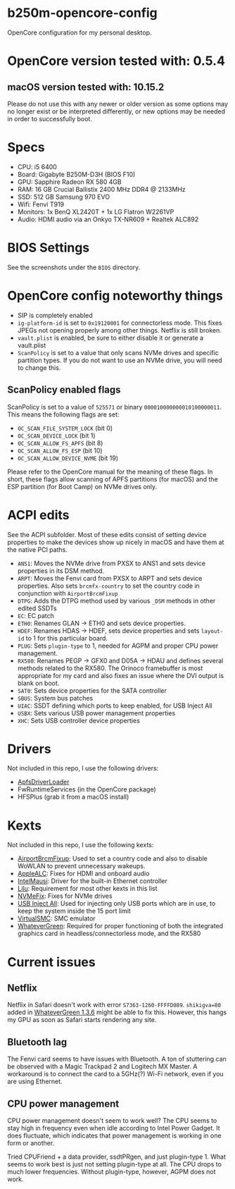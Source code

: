 # b250m-opencore-config
OpenCore configuration for my personal desktop.

# OpenCore version tested with: 0.5.4
## macOS version tested with: 10.15.2
Please do not use this with any newer or older version as some options may no longer exist or be interpreted differently, or new options may be needed in order to successfully boot.

# Specs
- CPU: i5 6400
- Board: Gigabyte B250M-D3H (BIOS F10)
- GPU: Sapphire Radeon RX 580 4GB
- RAM: 16 GB Crucial Ballistix 2400 MHz DDR4 @ 2133MHz
- SSD: 512 GB Samsung 970 EVO
- Wifi: Fenvi T919
- Monitors: 1x BenQ XL2420T + 1x LG Flatron W2261VP
- Audio: HDMI audio via an Onkyo TX-NR609 + Realtek ALC892

# BIOS Settings
See the screenshots under the `BIOS` directory.

# OpenCore config noteworthy things

- SIP is completely enabled
- `ig-platform-id` is set to `0x19120001` for connectorless mode. This fixes JPEGs not opening properly among other things. Netflix is still broken.
- `vault.plist` is *en*abled, be sure to either disable it or generate a vault.plist
- `ScanPolicy` is set to a value that only scans NVMe drives and specific partition types. If you do not want to use an NVMe drive, you will need to change this.

## ScanPolicy enabled flags
ScanPolicy is set to a value of `525571` or binary `000010000000010100000011`. This means the following flags are set:

- `OC_SCAN_FILE_SYSTEM_LOCK` (bit 0)
- `OC_SCAN_DEVICE_LOCK` (bit 1)
- `OC_SCAN_ALLOW_FS_APFS` (bit 8)
- `OC_SCAN_ALLOW_FS_ESP` (bit 10)
- `OC_SCAN_ALLOW_DEVICE_NVME` (bit 19)

Please refer to the OpenCore manual for the meaning of these flags. In short, these flags allow scanning of APFS partitions (for macOS) and the ESP partition (for Boot Camp) on NVMe drives only.

# ACPI edits
See the ACPI subfolder. Most of these edits consist of setting device properties to make the devices show up nicely in macOS and have them at the native PCI paths.

- `ANS1`: Moves the NVMe drive from PXSX to ANS1 and sets device properties in its DSM method.
- `ARPT`: Moves the Fenvi card from PXSX to ARPT and sets device properties. Also sets `brcmfx-country` to set the country code in conjunction with `AirportBrcmFixup`
- `DTPG`: Adds the DTPG method used by various `_DSM` methods in other edited SSDTs
- `EC`: EC patch
- `ETH0`: Renames GLAN -> ETH0 and sets device properties.
- `HDEF`: Renames HDAS -> HDEF, sets device properties and sets `layout-id` to 1 for this particular board.
- `PLUG`: Sets `plugin-type` to 1, needed for AGPM and proper CPU power management.
- `RX580`: Renames PEGP -> GFX0 and D05A -> HDAU and defines several methods related to the RX580. The Orinoco framebuffer is most appropriate for my card and also fixes an issue where the DVI output is blank on boot.
- `SAT0`: Sets device properties for the SATA controller
- `SBUS`: System bus patches
- `UIAC`: SSDT defining which ports to keep enabled, for USB Inject All
- `USBX`: Sets various USB power management properties
- `XHC`: Sets USB controller device properties

# Drivers
Not included in this repo, I use the following drivers:

- [ApfsDriverLoader](https://github.com/acidanthera/AppleSupportPkg)
- FwRuntimeServices (in the OpenCore package)
- HFSPlus (grab it from a macOS install)

# Kexts
Not included in this repo, I use the following kexts:

- [AirportBrcmFixup](https://github.com/acidanthera/AppleALC): Used to set a country code and also to disable WoWLAN to prevent unnecessary wakeups.
- [AppleALC](https://github.com/acidanthera/AppleALC): Fixes for HDMI and onboard audio
- [IntelMausi](https://github.com/acidanthera/IntelMausi): Driver for the built-in Ethernet controller
- [Lilu](https://github.com/acidanthera/Lilu): Requirement for most other kexts in this list
- [NVMeFix](https://github.com/acidanthera/NVMeFix): Fixes for NVMe drives
- [USB Inject All](https://bitbucket.org/RehabMan/os-x-usb-inject-all/src/master/): Used for injecting only USB ports which are in use, to keep the system inside the 15 port limit
- [VirtualSMC](https://github.com/acidanthera/VirtualSMC): SMC emulator
- [WhateverGreen](https://github.com/acidanthera/WhateverGreen): Required for proper functioning of both the integrated graphics card in headless/connectorless mode, and the RX580

# Current issues
## Netflix
Netflix in Safari doesn't work with error `S7363-1260-FFFFD089`. `shikigva=80` added in [WhateverGreen 1.3.6](https://github.com/acidanthera/WhateverGreen/releases/tag/1.3.6) might be able to fix this. However, this hangs my GPU as soon as Safari starts rendering any site.

## Bluetooth lag
The Fenvi card seems to have issues with Bluetooth. A ton of stuttering can be observed with a Magic Trackpad 2 and Logitech MX Master. A workaround is to connect the card to a 5GHz(?) Wi-Fi network, even if you are using Ethernet.

## CPU power management
CPU power management doesn't seem to work well? The CPU seems to stay high in frequency even when idle according to Intel Power Gadget. It does fluctuate, which indicates that power management is working in one form or another.

Tried CPUFriend + a data provider, ssdtPRgen, and just plugin-type 1. What seems to work best is just not setting plugin-type at all. The CPU drops to much lower frequencies. Without plugin-type, however, AGPM does not work.